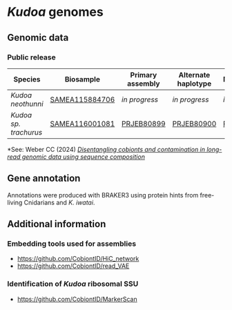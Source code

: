 # _Kudoa_ genomes

## Genomic data

### Public release

| Species | Biosample | Primary assembly| Alternate haplotype | Mitochondrion | Assembly method |
| -- |--|--|--|--| -- |
| _Kudoa neothunni_ | [SAMEA115884706](https://www.ebi.ac.uk/ena/browser/view/SAMEA115884706) | _in progress_ | _in progress_ | _in progress_ | hifiasm-meta |
| _Kudoa sp. trachurus_ | [SAMEA116001081](https://www.ebi.ac.uk/ena/browser/view/SAMEA116001081) | [PRJEB80899](https://www.ebi.ac.uk/ena/browser/view/PRJEB80899) | [PRJEB80900](https://www.ebi.ac.uk/ena/browser/view/PRJEB80900) | [PRJEB81409](https://www.ebi.ac.uk/ena/browser/view/PRJEB81409) | [read_VAE*](https://github.com/CobiontID/read_VAE), wtdbg2 |


 *See: Weber CC (2024) [_Disentangling cobionts and contamination in long-read genomic data using sequence composition_](https://doi.org/10.1093/g3journal/jkae187)

## Gene annotation

Annotations were produced with BRAKER3 using protein hints from free-living Cnidarians and _K. iwatai_.


## Additional information
### Embedding tools used for assemblies
- https://github.com/CobiontID/HiC_network
- https://github.com/CobiontID/read_VAE
### Identification of _Kudoa_ ribosomal SSU
- https://github.com/CobiontID/MarkerScan
